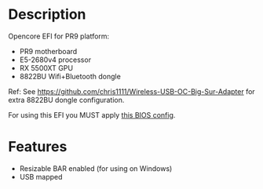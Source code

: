 # Description
Opencore EFI for PR9 platform:
- PR9 motherboard
- E5-2680v4 processor
- RX 5500XT GPU
- 8822BU Wifi+Bluetooth dongle

Ref: See https://github.com/chris1111/Wireless-USB-OC-Big-Sur-Adapter for extra 8822BU dongle configuration.

For using this EFI you MUST apply [this BIOS config](https://github.com/joaobertacchi/EFI-PR9/blob/main/BIOS.md).

# Features
- Resizable BAR enabled (for using on Windows)
- USB mapped
